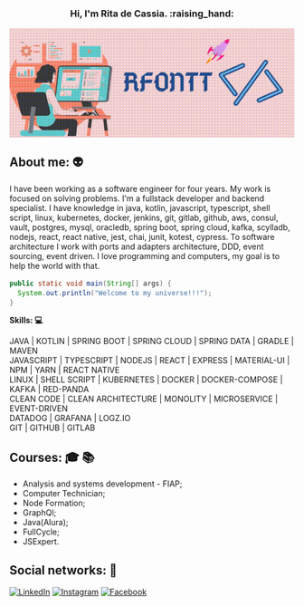<h3 align="center"> Hi, I'm Rita de Cassia. :raising_hand: </h3>

<img align="center" src="./logo-profile.gif" alt="img-profile"/>

## About me: :alien:
 
I have been working as a software engineer for four years. My work is focused on solving problems. I'm a fullstack developer and backend specialist. I have knowledge in java, kotlin, javascript, typescript, shell script, linux, kubernetes, docker, jenkins, git, gitlab, github, aws, consul, vault, postgres, mysql, oracledb, spring boot, spring cloud, kafka, scylladb, nodejs, react, react native, jest, chai, junit, kotest, cypress. To software architecture I work with ports and adapters architecture, DDD, event sourcing, event driven. I love programming and computers, my goal is to help the world with that.

```java
public static void main(String[] args) {
  System.out.println("Welcome to my universe!!!");
}
```

**Skills: :computer:**

JAVA | KOTLIN | SPRING BOOT | SPRING CLOUD | SPRING DATA | GRADLE | MAVEN <br />
JAVASCRIPT | TYPESCRIPT | NODEJS | REACT | EXPRESS | MATERIAL-UI | NPM | YARN | REACT NATIVE <br />
LINUX | SHELL SCRIPT | KUBERNETES | DOCKER | DOCKER-COMPOSE | KAFKA | RED-PANDA <br />
CLEAN CODE | CLEAN ARCHITECTURE | MONOLITY | MICROSERVICE | EVENT-DRIVEN <br />
DATADOG | GRAFANA | LOGZ.IO <br />
GIT | GITHUB | GITLAB <br />

## Courses: :mortar_board: :books:

- Analysis and systems development - FIAP;
- Computer Technician;
- Node Formation;
- GraphQl;
- Java(Alura);
- FullCycle;
- JSExpert.

## Social networks: :busts_in_silhouette:

<a href="https://www.linkedin.com/in/rita-de-cassia-fontenele-oliveira-5333751a3/" target="_blank"><img src="https://img.shields.io/badge/LinkedIn-%230077B5.svg?&style=flat-square&logo=linkedin&logoColor=white" alt="LinkedIn"></a>
<a href="https://www.instagram.com/rfontt/" target="_blank"><img src="https://img.shields.io/badge/Instagram-%23E4405F.svg?&style=flat-square&logo=instagram&logoColor=white" alt="Instagram"></a>
<a href="https://m.facebook.com/ritadecassia.oliveira.3133719?ref=bookmarks" target="_blank"><img src="https://img.shields.io/badge/Facebook-%231877F2.svg?&style=flat-square&logo=facebook&logoColor=white" alt="Facebook"></a>
